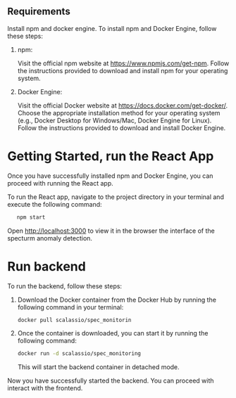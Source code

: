 ## Requirements
Install npm and docker engine. 
To install npm and Docker Engine, follow these steps:

1) npm:

    Visit the official npm website at https://www.npmjs.com/get-npm.
    Follow the instructions provided to download and install npm for your operating system.
2) Docker Engine:

    Visit the official Docker website at https://docs.docker.com/get-docker/.
    Choose the appropriate installation method for your operating system (e.g., Docker Desktop for Windows/Mac, Docker Engine for Linux).
    Follow the instructions provided to download and install Docker Engine.

# Getting Started, run the React App
Once you have successfully installed npm and Docker Engine, you can proceed with running the React app.

To run the React app, navigate to the project directory in your terminal and execute the following command:

 ```bash
    npm start
```


Open [http://localhost:3000](http://localhost:3000) to view it in the browser the interface of the specturm anomaly detection.


# Run backend

To run the backend, follow these steps:

1. Download the Docker container from the Docker Hub by running the following command in your terminal:

    ```bash
    docker pull scalassio/spec_monitorin
    ```

2. Once the container is downloaded, you can start it by running the following command:

    ```bash
    docker run -d scalassio/spec_monitoring
    ```

    This will start the backend container in detached mode.

Now you have successfully started the backend. You can proceed with interact with the frontend.